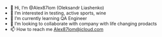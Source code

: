 - 👋 Hi, I’m @Alex87lom (Oleksandr Liashenko)
- 👀 I’m interested in testing, active sports, wine
- 🌱 I’m currently learning QA Engineer
- 💞️ I’m looking to collaborate with company with life changing prodacts
- 📫 How to reach me Alex87lom@icloud.com

<!---
Alex87lom/Alex87lom is a ✨ special ✨ repository because its `README.md` (this file) appears on your GitHub profile.
You can click the Preview link to take a look at your changes.
--->
